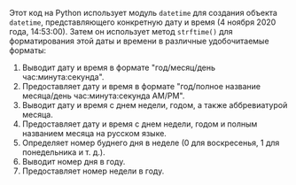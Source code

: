 Этот код на Python использует модуль `datetime` для создания объекта `datetime`, представляющего конкретную дату и время (4 ноября 2020 года, 14:53:00). Затем он использует метод `strftime()` для форматирования этой даты и времени в различные удобочитаемые форматы:

1. Выводит дату и время в формате "год/месяц/день час:минута:секунда".
2. Предоставляет дату и время в формате "год/полное название месяца/день час:минута:секунда AM/PM".
3. Выводит дату и время с днем недели, годом, а также аббревиатурой месяца.
4. Предоставляет дату и время с днем недели, годом и полным названием месяца на русском языке.
5. Определяет номер буднего дня в неделе (0 для воскресенья, 1 для понедельника и т. д.).
6. Выводит номер дня в году.
7. Предоставляет номер недели в году.
